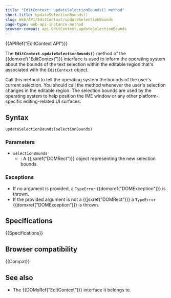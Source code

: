 ```yaml
---
title: "EditContext: updateSelectionBounds() method"
short-title: updateSelectionBounds()
slug: Web/API/EditContext/updateSelectionBounds
page-type: web-api-instance-method
browser-compat: api.EditContext.updateSelectionBounds
---
```


{{APIRef("EditContext API")}}

The **`EditContext.updateSelectionBounds()`** method of the {{domxref("EditContext")}} interface is used to inform the operating system about the bounds of the text selection within the editable region that's associated with the `EditContext` object.

Call this method to tell the operating system the bounds of the user's current selection. You should call the method whenever the user's selection changes in the editable region. The selection bounds are used by the operating system to help position the IME window or any other platform-specific editing-related UI surfaces.

## Syntax

```js-nolint
updateSelectionBounds(selectionBounds)
```

### Parameters

- `selectionBounds`
  - : A {{jsxref("DOMRect")}} object representing the new selection bounds.

### Exceptions

- If no argument is provided, a `TypeError` {{domxref("DOMException")}} is thrown.
- If the provided argument is not a {{jsxref("DOMRect")}} a `TypeError` {{domxref("DOMException")}} is thrown.

## Specifications

{{Specifications}}

## Browser compatibility

{{Compat}}

## See also

- The {{DOMxRef("EditContext")}} interface it belongs to.
